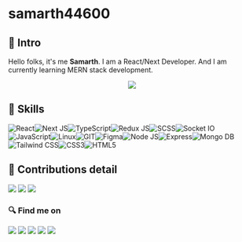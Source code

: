 # samarth44600

## 👦 Intro
Hello folks,
it's me **Samarth**. I am a React/Next Developer. 
And I am currently learning MERN stack development.

<p align="center">
  <img src="https://komarev.com/ghpvc/?username=samarth44600&color=blueviolet&style=flat">
</p>

## 🚀 Skills
<img src="https://img.shields.io/badge/React-20232A?style=for-the-badge&logo=react&logoColor=61DAFB" alt="React" /><img src="https://img.shields.io/badge/next.js-000000?style=for-the-badge&logo=nextdotjs&logoColor=white" alt="Next JS" /><img src="https://img.shields.io/badge/TypeScript-007ACC?style=for-the-badge&logo=typescript&logoColor=white" alt="TypeScript" /><img src="https://img.shields.io/badge/Redux-593D88?style=for-the-badge&logo=redux&logoColor=white" alt="Redux JS" /><img src="https://img.shields.io/badge/Sass-CC6699?style=for-the-badge&logo=sass&logoColor=white" alt="SCSS" /><img src="https://img.shields.io/badge/Socket.io-010101?&style=for-the-badge&logo=Socket.io&logoColor=white" alt="Socket IO" /><img src="https://img.shields.io/badge/JavaScript-323330?style=for-the-badge&logo=javascript&logoColor=F7DF1E" alt="JavaScript" /><img src="https://img.shields.io/badge/Linux-FCC624?style=for-the-badge&logo=linux&logoColor=black" alt="Linux" /><img src="https://img.shields.io/badge/GIT-E44C30?style=for-the-badge&logo=git&logoColor=white" alt="GIT" /><img src="https://img.shields.io/badge/Figma-F24E1E?style=for-the-badge&logo=figma&logoColor=white" alt="Figma" /><img src="https://img.shields.io/badge/Node.js-339933?style=for-the-badge&logo=nodedotjs&logoColor=white" alt="Node JS" /><img src="https://img.shields.io/badge/Express.js-000000?style=for-the-badge&logo=express&logoColor=white" alt="Express" /><img src="https://img.shields.io/badge/MongoDB-4EA94B?style=for-the-badge&logo=mongodb&logoColor=white" alt="Mongo DB" /><img src="https://img.shields.io/badge/Tailwind_CSS-38B2AC?style=for-the-badge&logo=tailwind-css&logoColor=white" alt="Tailwind CSS" /><img src="https://img.shields.io/badge/CSS3-1572B6?style=for-the-badge&logo=css3&logoColor=white" alt="CSS3" /><img src="https://img.shields.io/badge/HTML5-E34F26?style=for-the-badge&logo=html5&logoColor=white" alt="HTML5"/>


## 💙 Contributions detail
<img src="https://github-readme-stats.vercel.app/api?username=samarth44600&theme=radical" />
<img src="http://github-readme-streak-stats.herokuapp.com?user=samarth44600&theme=radical&date_format=M%20j%5B%2C%20Y%5D"/>
<img src="https://github-readme-stats.vercel.app/api/top-langs/?username=samarth44600&theme=radical" /> 


### 🔍 Find me on
<a href="https://www.linkedin.com/in/samarth44600/" target="_blank"><img src="https://img.shields.io/badge/LinkedIn-0077B5?style=for-the-badge&logo=linkedin&logoColor=white" /></a> <a href="https://www.facebook.com/no.2.name/" target="_blank"><img src="https://img.shields.io/badge/Facebook-1877F2?style=for-the-badge&logo=facebook&logoColor=white" /></a> <a href="https://www.instagram.com/samarth44600/" target="_blank"><img src="https://img.shields.io/badge/Instagram-E4405F?style=for-the-badge&logo=instagram&logoColor=white" /></a> <a href="https://www.sololearn.com/profile/6793027" target="_blank"><img src="https://img.shields.io/badge/-Sololearn-3a464b?style=for-the-badge&logo=Sololearn&logoColor=white"/></a> <a href="https://www.discord.com/users/720181978082705470" target="_blank"><img src="https://img.shields.io/badge/Discord-5865F2?style=for-the-badge&logo=discord&logoColor=white"/></a>
